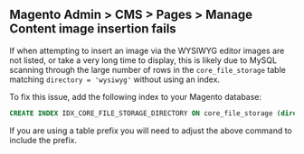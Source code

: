 Magento Admin > CMS > Pages > Manage Content image insertion fails
------------------------------------------------------------------

If when attempting to insert an image via the WYSIWYG editor images are not
listed, or take a very long time to display, this is likely due to MySQL scanning
through the large number of rows in the `core_file_storage` table matching
`directory = 'wysiwyg'` without using an index.

To fix this issue, add the following index to your Magento database:
```sql
CREATE INDEX IDX_CORE_FILE_STORAGE_DIRECTORY ON core_file_storage (directory ASC);
```
If you are using a table prefix you will need to adjust the above command to include
the prefix.
